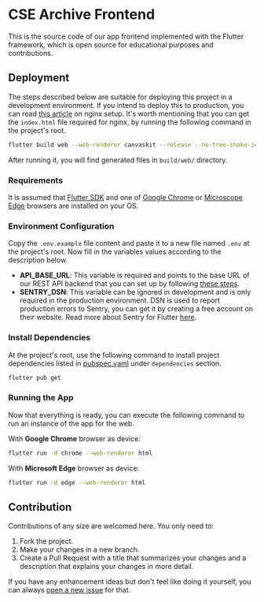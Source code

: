 # CSE Archive Frontend

This is the source code of our app frontend implemented with the Flutter framework, which is open source for educational purposes and contributions.

## Deployment

The steps described below are suitable for deploying this project in a development environment. If you intend to deploy this to production, you can read 
[this article](https://www.digitalocean.com/community/tutorials/how-to-install-nginx-on-ubuntu-18-04) on nginx setup. It's worth mentioning that you can get the `index.html` file required for nginx, by running the following command in the project's root.

```bash
flutter build web --web-renderer canvaskit --release --no-tree-shake-icons
```

After running it, you will find generated files in `build/web/` directory.

### Requirements

It is assumed that [Flutter SDK](https://docs.flutter.dev/get-started/install) and one of [Google Chrome](https://www.google.com/chrome) or [Microscope Edge](https://www.microsoft.com/en-us/edge/download) browsers are installed on your OS.

### Environment Configuration

Copy the `.env.example` file content and paste it to a new file named `.env` at the project's root. Now fill in the variables values according to the description below.

- **API_BASE_URL**: This variable is required and points to the base URL of our REST API backend that you can set up by following [these steps](https://github.com/CSE-Archive/archive-api#set-up--deploy).
- **SENTRY_DSN**: This variable can be ignored in development and is only required in the production environment. DSN is used to report production errors to Sentry, you can get it by creating a free account on their website. Read more about Sentry for Flutter [here](https://docs.sentry.io/platforms/flutter). 

### Install Dependencies

At the project's root, use the following command to install project dependencies listed in [pubspec.yaml](./pubspec.yaml) under `dependencies` section.

```bash
flutter pub get
```

### Running the App

Now that everything is ready, you can execute the following command to run an instance of the app for the web.

With **Google Chrome** browser as device:

```bash
flutter run -d chrome --web-renderer html
```

With **Microsoft Edge** browser as device:

```bash
flutter run -d edge --web-renderer html
```

## Contribution

Contributions of any size are welcomed here. You only need to:

1. Fork the project.
2. Make your changes in a new branch.
3. Create a Pull Request with a title that summarizes your changes and a description that explains your changes in more detail.

If you have any enhancement ideas but don't feel like doing it yourself, you can always [open a new issue](https://github.com/cse-archive/archive-frontend/issues/new?labels=enhancement) for that.
